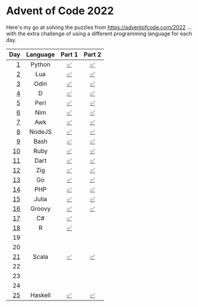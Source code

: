 # Advent of Code 2022

Here's my go at solving the puzzles from https://adventofcode.com/2022 ... with the extra challenge of using a different programming language for each day.

| Day              | Language | Part 1                                  | Part 2                                  |
| ---------------: | :------: | :-------------------------------------: | :-------------------------------------: |
| [1](01_Python)   | Python   | [:white_check_mark:](01_Python/01a.py)  | [:white_check_mark:](01_Python/01b.py)  |
| [2](02_Lua)      | Lua      | [:white_check_mark:](02_Lua/02a.lua)    | [:white_check_mark:](02_Lua/02b.lua)    |
| [3](03_Odin)     | Odin     | [:white_check_mark:](03_Odin/03a.odin)  | [:white_check_mark:](03_Odin/03a.odin)  |
| [4](04_D)        | D        | [:white_check_mark:]()                  | [:white_check_mark:]()                  |
| [5](05_Perl)     | Perl     | [:white_check_mark:]()                  | [:white_check_mark:]()                  |
| [6](06_Nim)      | Nim      | [:white_check_mark:]()                  | [:white_check_mark:]()                  |
| [7](07_Awk)      | Awk      | [:white_check_mark:]()                  | [:white_check_mark:]()                  |
| [8](08_NodeJS)   | NodeJS   | [:white_check_mark:]()                  | [:white_check_mark:]()                  |
| [9](09_Bash)     | Bash     | [:white_check_mark:]()                  | [:white_check_mark:]()                  |
| [10](10_Ruby)    | Ruby     | [:white_check_mark:]()                  | [:white_check_mark:]()                  |
| [11](11_Dart)    | Dart     | [:white_check_mark:]()                  | [:white_check_mark:]()                  |
| [12](12_Zig)     | Zig      | [:white_check_mark:]()                  | [:white_check_mark:]()                  |
| [13](13_Go)      | Go       | [:white_check_mark:]()                  | [:white_check_mark:]()                  |
| [14](14_PHP)     | PHP      | [:white_check_mark:]()                  | [:white_check_mark:]()                  |
| [15](16_Julia)   | Julia    | [:white_check_mark:]()                  | [:white_check_mark:]()                  |
| [16](16_Groovy)  | Groovy   | [:white_check_mark:]()                  | [:white_check_mark:]()                  |
| [17](17_C#)      | C#       | [:white_check_mark:](17_C#/17a.cs)      |                                         |
| [18](18_R)       | R        | [:white_check_mark:]()                  |                                         |
|  19              |          |                                         |                                         |
|  20              |          |                                         |                                         |
| [21](21_Scala)   | Scala    | [:white_check_mark:]()                  | [:white_check_mark:]()                  |
|  22              |          |                                         |                                         |
|  23              |          |                                         |                                         |
|  24              |          |                                         |                                         |
| [25](25_Haskell) | Haskell  | [:white_check_mark:](25_Haskell/25a.hs) | [:white_check_mark:](25_Haskell/25a.hs) |
